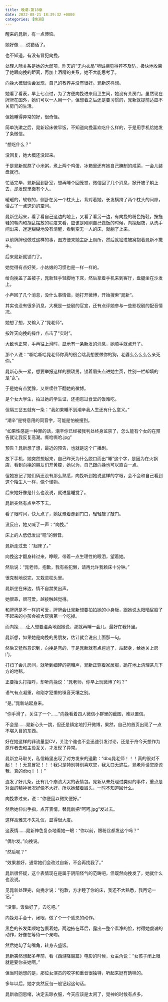 ```yaml
---
title: 晚潮-第18章
date: 2022-08-21 18:39:32 +0800
categories: [晚潮]
---
```


醒来的晁新，有一点懊恼。

她好像……说错话了。

也不知道，有没有冒犯向挽。

处理人际关系是她的大弱项，昨天的“无内衣局”坦诚相见得猝不及防，极快地收束了她跟向挽的距离，再加上酒精的关系，她不大能思考了。

向挽大概很快会发现，自己的教养并没有很好。晁新这样想。

她看了看表，早上七点过，为了方便向挽进来用卫生间，她没有关房门。虽然现在牌牌在国外，她们可以一人用一个，但想着之后还是要习惯的，晁新就提前适应不关房门的生活。

但她睡得异常的好，很奇怪。

简单洗漱之后，晁新起床做早饭，不知道向挽喜欢吃什么样的，于是用手机给她发了条微信。

“想吃什么？”

没回复，她大概还没起来。

于是晁新就熬了小米粥，煮上两个鸡蛋，冰箱里还有她自己腌制的咸菜，一会儿装盘就行。

忙活完毕，晁新回到卧室，想再睡个回笼觉，微信回了几个消息，掀开被子躺上去，却发现里面有个人。

暖暖的，软软的，侧卧在另一个枕头上，背对着她，长发横跨了两个枕头的间隙，侵占了一点这边的空间。

晁新坐起来，看了看自己这边的地上，又看了看另一边，有向挽的粉色拖鞋，按拖鞋的朝向和胡乱摆放的程度来看，应该是刚刚自己做饭的时候，向挽起夜，从洗手间出来，迷迷糊糊地没有清醒，看到空无一人的床，就躺了上来。

以前牌牌也做过这样的事，图方便来她主卧上厕所，然后就钻进被窝抱着晁新不撒手。

后来晁新就锁门了。

她觉得有点好笑，小姑娘的习惯也是一样一样的。

给向挽盖了盖被子，晁新轻手轻脚地下床，然后拿着手机来到客厅，盘腿坐在沙发上。

小声回了几个消息，没什么事情做，她打开微博，开始搜索“晁新“。

其实也没有很多消息，大概是一些剧的官宣，还有点评她参与一些影视剧的配音情况。

她想了想，又输入了“晁老师“。

按昨天向挽的操作，点击了“实时”。

大致也正常，手再往上滑时，显示有一条新发的消息，她顺手就点开了。

那个人说：“嘶哈嘶哈晁老师你真的很会喘我想要做你的狗，老婆么么么么么亲死你。”

晁新心头一紧，想要举报这样的猥琐男，锁着眉头点进她主页，性别一栏却填的是“女”。

于是她有点犹豫，又继续往下翻她的微博。

是个女大学生，拍过她的学生证，还抱怨过食堂的饭难吃。

但隔三岔五就有一条：“我如果睡不到潮辛我人生还有什么意义。”

“潮辛”是特意用的同音字，可能是怕被搜到。

“如果性感是一种罪的话，潮辛你已经被我判处终身监禁了，怎么能有个女的在预告就让我反复高潮。嘶哈嘶哈.jpg”

预告？晁新想了想，最近的预告，也就是这个广播剧。

放下手机，她突然想起来，自己昨天为什么脱口而出“睡”这个字，是因为在火锅店，看到向挽的朋友们开黄腔，她以为，自己跟向挽也可以直白一点。

但她忘记了她们俩还没有那么熟悉，向挽听到她说这样的字眼，会不会和自己看到这个陌生人一样，像个怪物。

后来她好像是什么也没说，就进屋睡觉了。

晁新突然有点坐不下去。

看了眼时间，快九点了，她犹豫着走到门口，轻轻敲了敲门。

没反应，她又喊了一声：“向挽。”

床上的人低低发出“嗯”的懒音。

晁新走过去：“起床了。”

向挽这才翻身转过来，睁眼，带着一点生理性的眼泪，望着她。

然后说：“晁老师，抱歉，我有些犯懒，请再允许我赖床十分钟。”

很克制地说完，又栽进枕头里。

晁新坐在床边，情不自禁笑出声。

她很乖，很可爱，越接触越觉得。

和牌牌是不一样的可爱，牌牌会让晁新想要拍拍她的小身板，跟她说太阳晒屁股了不起来的小孩会被大灰狼第一个吃掉。

而向挽……让人想要温柔地跟她说，那就再睡一会儿，最好在我怀里。

晁新想，如果她是向挽的男朋友，估计就会说出上面那一句。

然后又猛然意识到，向挽是弯的，于是晁新就有点尴尬了，站起身，给她关上房门。

打扫了会儿房间，就听到细碎的拖鞋声，晁新正穿着家居服，跪在地上清理茶几下方的地毯。

正要抬头打招呼，却听向挽说：“晁老师，你早上玩微博了吗？”

语气有点凝重，和刚才犯懒的嗓音天壤之别。

“是。”晁新站起身来。

“你手滑了，关注了一个……”向挽看着四人微信小群里的截图，难以置信。

不会是……晁新心头一跳，但还是镇定地打开微博，果然，自己的首页出现了一点不堪入目的东西。

好在她这样的非流量型CV，关注个谁也不会迅速引发讨论，还是于舟今天想作为原作者去和主役互关，才发现了异常。

晁新立马取关，私信箱里出现了对方发来的道歉：“dbq晁老师！！！真的很对不起！！！无意冒犯！！！我只是特别特别喜欢您，我太口无遮拦，晁老师请您原谅我，真的dbq！！！”

连发了好几条，还有几个崩溃大哭的表情包。晁新从未处理过类似的事件，重点是对面的精神状况好像不大好，所以她皱着眉头，一时不知道回什么。

向挽靠过来，说：“你便回以微笑便好。”

然后她伸出手指，点开表情，替晁新把“呵呵.jpg”发过去。

这样高雅又不失礼仪，显得很大度。

这表情……晁新神色复杂地看她一眼：“你以前，跟粉丝都发这个吗？”

“偶尔发。”向挽说。

“然后呢？”

“效果甚好，通常她们会改过自新，不会再找我了。”

晁新很怀疑，这个表情现在是属于阴阳怪气的范畴吧，但既然向挽发了，她就什么也没说。

见晁新处理完，向挽才说：“抱歉，方才睡了你的床，我还不大熟悉，我再记一记。”

“没事。饭做好了，去吃吧。”

向挽双手合十，闭眼，做了个一个感恩的动作。

黑色的长发柔顺地包裹着她，两边掖在耳后，露出一整个素净的脸，衬得她虔诚的动作，好像在等待一个亲吻。

然后她勾了勾嘴角，转身去盛饭。

晁新突然想起多年前，看《西游降魔篇》电影的时候，女主角说：“女孩子闭上眼就是要你亲她啊。”

但当时她想的是，那位女演员的咬字和重音很独特，听起来挺有韵味的。

多年以后，她才突然反刍一般记起这句话。

晁新收回思绪，决定去晾衣服，今天应该是太闲了，晃神的时候有点多。

